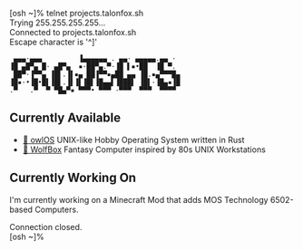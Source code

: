 [osh ~]% telnet projects.talonfox.sh  
Trying 255.255.255.255...  
Connected to projects.talonfox.sh  
Escape character is '^]'  
```
 ▄▄▄·▄▄▄         ▐▄▄▄▄▄▄ . ▄▄· ▄▄▄▄▄.▄▄ · 
▐█ ▄█▀▄ █· ▄█▀▄  ▪·██▀▄.▀·▐█ ▌▪•██  ▐█ ▀. 
 ██▀·▐▀▀▄ ▐█▌.▐▌▪▄ ██▐▀▀▪▄██ ▄▄ ▐█.▪▄▀▀▀█▄
▐█▪·•▐█•█▌▐█▌.▐▌▐▌▐█▌▐█▄▄▌▐███▌ ▐█▌·▐█▄▪▐█
.▀   .▀  ▀ ▀█▄▀▪ ▀▀▀• ▀▀▀ ·▀▀▀  ▀▀▀  ▀▀▀▀ 
```
## Currently Available
- [🦉 owlOS](https://github.com/Talon396/owlOS) UNIX-like Hobby Operating System written in Rust
- [🐺 WolfBox](https://github.com/Talon396/WolfBox) Fantasy Computer inspired by 80s UNIX Workstations
## Currently Working On
I'm currently working on a Minecraft Mod that adds MOS Technology 6502-based Computers.
<br>

Connection closed.  
[osh ~]% <span class="terminal_cursor"></span>